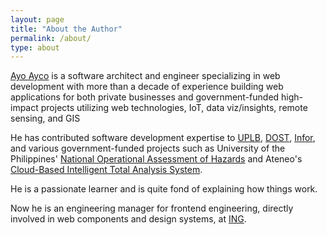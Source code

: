 ```yaml
---
layout: page
title: "About the Author"
permalink: /about/
type: about
---
```


[Ayo Ayco](https://ayco.io) is a software architect and engineer specializing in web development with more than a decade of experience building web applications for both private businesses and government-funded high-impact projects utilizing web technologies, IoT, data viz/insights, remote sensing, and GIS

He has contributed software development expertise to [UPLB](http://itc.uplb.edu.ph), [DOST](http://dost.gov.ph), [Infor](http://infor.com), and various government-funded projects such as University of the Philippines' [National Operational Assessment of Hazards](http://noah.up.edu.ph) and Ateneo's [Cloud-Based Intelligent Total Analysis System](http://v2.citas.ph).

He is a passionate learner and is quite fond of explaining how things work.

Now he is an engineering manager for frontend engineering, directly involved in web components and design systems, at <a href="https://ing.com">ING</a>.<!-- anywhere he wants with his beautiful wife, Jen, and adorable son, Kahel. -->

